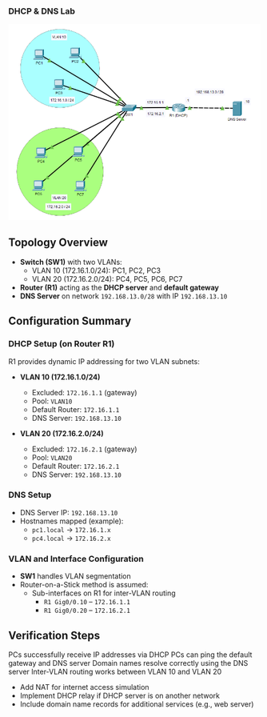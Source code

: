 ### DHCP & DNS Lab

![DHCP & DNS Topology](./Images/Topology.PNG)

## Topology Overview

- **Switch (SW1)** with two VLANs:
  - VLAN 10 (172.16.1.0/24): PC1, PC2, PC3
  - VLAN 20 (172.16.2.0/24): PC4, PC5, PC6, PC7
- **Router (R1)** acting as the **DHCP server** and **default gateway**
- **DNS Server** on network `192.168.13.0/28` with IP `192.168.13.10`

## Configuration Summary

### DHCP Setup (on Router R1)

R1 provides dynamic IP addressing for two VLAN subnets:

- **VLAN 10 (172.16.1.0/24)**
  - Excluded: `172.16.1.1` (gateway)
  - Pool: `VLAN10`
  - Default Router: `172.16.1.1`
  - DNS Server: `192.168.13.10`

- **VLAN 20 (172.16.2.0/24)**
  - Excluded: `172.16.2.1` (gateway)
  - Pool: `VLAN20`
  - Default Router: `172.16.2.1`
  - DNS Server: `192.168.13.10`

### DNS Setup

- DNS Server IP: `192.168.13.10`
- Hostnames mapped (example):
  - `pc1.local` → `172.16.1.x`
  - `pc4.local` → `172.16.2.x`

### VLAN and Interface Configuration

- **SW1** handles VLAN segmentation
- Router-on-a-Stick method is assumed:
  - Sub-interfaces on R1 for inter-VLAN routing
    - `R1 Gig0/0.10` – `172.16.1.1`
    - `R1 Gig0/0.20` – `172.16.2.1`

## Verification Steps

PCs successfully receive IP addresses via DHCP
PCs can ping the default gateway and DNS server
Domain names resolve correctly using the DNS server
Inter-VLAN routing works between VLAN 10 and VLAN 20



- Add NAT for internet access simulation
- Implement DHCP relay if DHCP server is on another network
- Include domain name records for additional services (e.g., web server)


